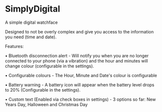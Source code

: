 # SimplyDigital
A simple digital watchface

Designed to not be overly complex and give you access to the information you need (time and date). 



Features:

• Bluetooth disconnection alert - Will notify you when you are no longer connected to your phone (via a vibration) and the hour and minutes will change colour (configurable in the settings).

• Configurable colours - The Hour, Minute and Date's colour is configurable

• Battery warning - A battery icon will appear when the battery level drops to 20% (Configurable in the settings).

• Custom text (Enabled via check boxes in settings) - 3 options so far: New Years Day, Halloween and Christmas Day

